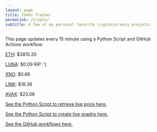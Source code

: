 ```yaml
---
layout: page
title: Token Tracker
permalink: /crypto/
subtitle: A few of my personal favorite cryptocurrency projects.
---
```


 This page updates every 15 minute using a Python Script and GitHub Actions workflow.


<!--BEGINCRYPTOINPUT-->
[ETH](https://smfxfc.github.io/crypto/eth.html): $3815.20

[LUNA](https://smfxfc.github.io/crypto/luna.html): $0.09 RIP :'(

[XNO](https://smfxfc.github.io/crypto/xno.html): $0.66

[LINK](https://smfxfc.github.io/crypto/link.html): $18.36

[AVAX](https://smfxfc.github.io/crypto/avax.html): $23.06

<!--ENDCRYPTOINPUT-->
 
 
[See the Python Script to retrieve live price here.](https://github.com/smfxfc/smfxfc.github.io/blob/master/src/get_cryptos.py)

[See the Python Script to create live graphs here.](https://github.com/smfxfc/smfxfc.github.io/blob/master/src/graph_crypto.py)

[See the GitHub workflows here.](https://github.com/smfxfc/smfxfc.github.io/blob/master/.github/workflows/)
